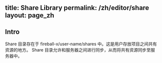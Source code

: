 title: Share Library
permalink: /zh/editor/share
layout: page_zh
---

## Intro

Share 目录存在于 fireball-x/user-name/shares 中。这是用户存放项目之间共有资源的地方。
Share 目录允许和服务器之间进行同步，从而将共有资源同步至服务器中。
